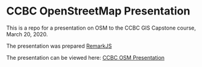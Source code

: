 # CCBC OpenStreetMap Presentation

This is a repo for a presentation on OSM to the CCBC GIS Capstone course, March 20, 2020.

The presentation was prepared [RemarkJS](https://github.com/gnab/remark)

The presentation can be viewed here: [CCBC OSM Presentation](https://maptimebmore.github.io/ccbc-osm-presentation)